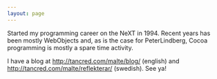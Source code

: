 ```yaml
---
layout: page
---
```


Started my programming career on the NeXT in 1994. Recent years has been mostly WebObjects and, as is the case for PeterLindberg, Cocoa programming is mostly a spare time activity.

I have a blog at http://tancred.com/malte/blog/ (english) and http://tancred.com/malte/reflekterar/ (swedish). See ya!
